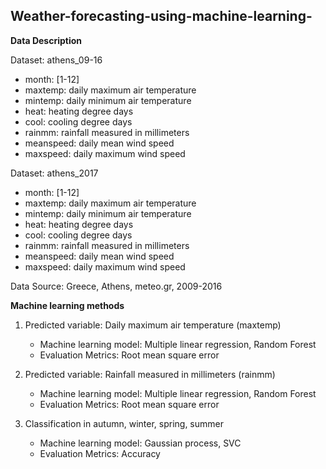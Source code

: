 ## Weather-forecasting-using-machine-learning-


**Data Description**

Dataset: athens_09-16

- month: [1-12]
- maxtemp: daily maximum air temperature
- mintemp: daily minimum air temperature
- heat: heating degree days
- cool: cooling degree days
- rainmm: rainfall measured in millimeters
- meanspeed: daily mean wind speed
- maxspeed: daily maximum wind speed

Dataset: athens_2017

- month: [1-12]
- maxtemp: daily maximum air temperature
- mintemp: daily minimum air temperature
- heat: heating degree days
- cool: cooling degree days
- rainmm: rainfall measured in millimeters
- meanspeed: daily mean wind speed
- maxspeed: daily maximum wind speed

Data Source: Greece, Athens, meteo.gr, 2009-2016

**Machine learning methods**

1.  Predicted variable: Daily maximum air temperature (maxtemp)
    - Machine learning model: Multiple linear regression, Random Forest
    - Evaluation Metrics: Root mean square error
    
2.  Predicted variable: Rainfall measured in millimeters (rainmm)  
    - Machine learning model: Multiple linear regression, Random Forest
    - Evaluation Metrics: Root mean square error
    
3.  Classification in autumn, winter, spring, summer
    - Machine learning model: Gaussian process, SVC
    - Evaluation Metrics: Accuracy
    
    



